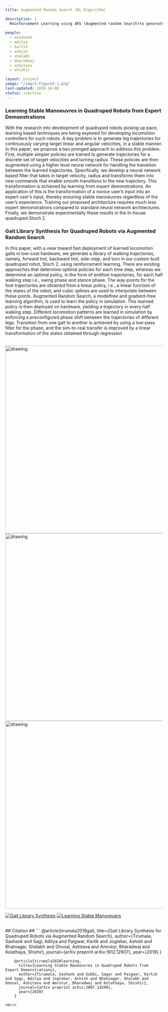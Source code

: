 ```yaml
---
title: Augmented Random Search (RL Algorithm)

description: |
  Reinforcement Learning using ARS (Augmented random Search)to generate Gaits
  
people:
  - shashank
  - aditya
  - kartik
  - ashish
  - shalabh
  - bharadwaj 
  - ashitava
  - shishir

layout: project
image: "/img/3-Figure3-1.png"
last-updated: 2020-10-08
status: inactive
---
```

### Learning Stable Manoeuvres in Quadruped Robots from Expert Demonstrations 
With the research into development of quadruped
robots picking up pace, learning based techniques are being
explored for developing locomotion controllers for such robots.
A key problem is to generate leg trajectories for continuously
varying target linear and angular velocities, in a stable manner.
In this paper, we propose a two pronged approach to address
this problem. First, multiple simpler policies are trained to
generate trajectories for a discrete set of target velocities and
turning radius. These policies are then augmented using a
higher level neural network for handling the transition between
the learned trajectories. Specifically, we develop a neural
network based filter that takes in target velocity, radius and
transforms them into new commands that enable smooth transitions to the new trajectory. This transformation is achieved by
learning from expert demonstrations. An application of this is
the transformation of a novice user’s input into an expert user’s
input, thereby ensuring stable manoeuvres regardless of the
user’s experience. Training our proposed architecture requires
much less expert demonstrations compared to standard neural
network architectures. Finally, we demonstrate experimentally
these results in the in-house quadruped Stoch 2.



### Gait Library Synthesis for Quadruped Robots via Augmented Random Search ###
In this paper, with a view toward fast deployment
of learned locomotion gaits in low-cost hardware, we generate a
library of walking trajectories, namely, forward trot, backward
trot, side-step, and turn in our custom built quadruped robot,
Stoch 2, using reinforcement learning. There are existing
approaches that determine optimal policies for each time step,
whereas we determine an optimal policy, in the form of endfoot trajectories, for each half walking step i.e., swing phase
and stance phase. The way-points for the foot trajectories are
obtained from a linear policy, i.e., a linear function of the
states of the robot, and cubic splines are used to interpolate
between these points. Augmented Random Search, a modelfree and gradient-free learning algorithm, is used to learn the
policy in simulation. This learned policy is then deployed on
hardware, yielding a trajectory in every half walking step.
Different locomotion patterns are learned in simulation by
enforcing a preconfigured phase shift between the trajectories of
different legs. Transition from one gait to another is achieved
by using a low-pass filter for the phase, and the sim-to-real
transfer is improved by a linear transformation of the states
obtained through regression

<br/>
<img src="{{site.base}}/img/tile_backtrot.png" alt="drawing" width="600"/>
<img src="{{site.base}}/img/tile_sidestep.png" alt="drawing" width="600"/>
<img src="{{site.base}}/img/tile_turn.png" alt="drawing" width="600"/>

[![Gait Library Synthesis](http://i3.ytimg.com/vi/3BQYX2vZdAg/hqdefault.jpg)](https://www.youtube.com/watch?v=3BQYX2vZdAg&t=97s&ab_channel=Stoch_IISc "GaitLibrary")
[![Learning Stable Manuveuers](http://i3.ytimg.com/vi/LRbHetp0dcg/hqdefault.jpg)](https://www.youtube.com/watch?v=LRbHetp0dcg&t=15s&ab_channel=kartikpaigwar "ROMAN")

<br/>
## Citation ##
```
        @article{tirumala2019gait,
          title={Gait Library Synthesis for Quadruped Robots via Augmented Random Search},
          author={Tirumala, Sashank and Sagi, Aditya and Paigwar, Kartik and Joglekar, Ashish and Bhatnagar, Shalabh and Ghosal, Ashitava and Amrutur, Bharadwaj and Kolathaya, Shishir},
          journal={arXiv preprint arXiv:1912.12907},
          year={2019}
        }
        
        @article{tirumala2020learning,
          title={Learning Stable Manoeuvres in Quadruped Robots from Expert Demonstrations},
          author={Tirumala, Sashank and Gubbi, Sagar and Paigwar, Kartik and Sagi, Aditya and Joglekar, Ashish and Bhatnagar, Shalabh and Ghosal, Ashitava and Amrutur, Bharadwaj and Kolathaya, Shishir},
          journal={arXiv preprint arXiv:2007.14290},
          year={2020}
        }
        
```
<br/>